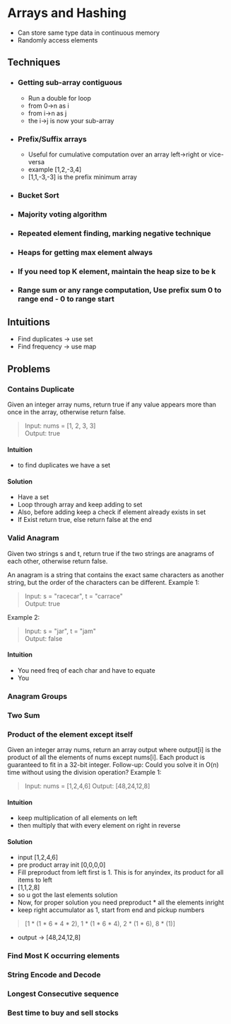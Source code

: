 # Arrays and Hashing
- Can store same type data in continuous memory
- Randomly access elements
## Techniques
- ### Getting sub-array contiguous
  - Run a double for loop
  - from 0->n as i
  - from i->n as j
  - the i->j is now your sub-array
- ### Prefix/Suffix arrays
  - Useful for cumulative computation over an array left->right or vice-versa
  - example [1,2,-3,4]
  - [1,1,-3,-3] is the prefix minimum array
- ### Bucket Sort
- ### Majority voting algorithm
- ### Repeated element finding, marking negative technique
- ### Heaps for getting max element always
- ### If you need top K element, maintain the heap size to be k
- ### Range sum or any range computation, Use prefix sum 0 to range end - 0 to range start
## Intuitions
- Find duplicates -> use set
- Find frequency -> use map
## Problems
### Contains Duplicate
Given an integer array nums, return true if any value appears more than once in the array, otherwise return false.
> Input: nums = [1, 2, 3, 3]  
Output: true
#### Intuition
- to find duplicates we have a set
#### Solution
- Have a set
- Loop through array and keep adding to set
- Also, before adding keep a check if element already exists in set
- If Exist return true, else return false at the end
### Valid Anagram
Given two strings s and t, return true if the two strings are anagrams of each other, otherwise return false.

An anagram is a string that contains the exact same characters as another string, but the order of the characters can be different.
Example 1:
> Input: s = "racecar", t = "carrace"  
Output: true

Example 2:
> Input: s = "jar", t = "jam"  
Output: false
#### Intuition
- You need freq of each char and have to equate
- You 
### Anagram Groups
### Two Sum
### Product of the element except itself
Given an integer array nums, return an array output where output[i] is the product of all the elements of nums except nums[i].
Each product is guaranteed to fit in a 32-bit integer.
Follow-up: Could you solve it in O(n) time without using the division operation?
Example 1:
> Input: nums = [1,2,4,6]
Output: [48,24,12,8]
#### Intuition
- keep multiplication of all elements on left
- then multiply that with every element on right in reverse
#### Solution
- input [1,2,4,6] 
- pre product array init [0,0,0,0]
- Fill preproduct from left first is 1. This is for anyindex, its product for all items to left
- [1,1,2,8]
- so u got the last elements solution
- Now, for proper solution you need preproduct * all the elements inright
- keep right accumulator as 1, start from end and pickup numbers
> [1 * (1 * 6 * 4 * 2), 1 * (1 * 6 * 4), 2 * (1 * 6), 8 * (1)]
- output -> [48,24,12,8]
### Find Most K occurring elements
### String Encode and Decode
### Longest Consecutive sequence
### Best time to buy and sell stocks